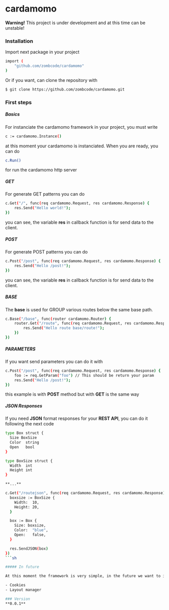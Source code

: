 # cardamomo

**Warning!** This project is under development and at this time can be unstable!

### Installation

Import next package in your project

```sh
import (
    "github.com/zombcode/cardamomo"
)
```

Or if you want, can clone the repository with

```sh
$ git clone https://github.com/zombcode/cardamomo.git
````

### First steps

##### Basics

For instanciate the cardamomo framework in your project, you must write

```sh
c := cardamomo.Instance()
```

at this moment your cardamomo is instanciated. When you are ready, you can do

```sh
c.Run()
```

for run the cardamomo http server

##### GET

For generate GET patterns you can do

```sh
c.Get("/", func(req cardamomo.Request, res cardamomo.Response) {
    res.Send("Hello world!");
})
```

you can see, the variable **res** in callback function is for send data to the client.

##### POST

For generate POST patterns you can do

```sh
c.Post("/post", func(req cardamomo.Request, res cardamomo.Response) {
    res.Send("Hello /post!");
})
```

you can see, the variable **res** in callback function is for send data to the client.

##### BASE

The **base** is used for GROUP various routes below the same base path.

```sh
c.Base("/base", func(router cardamomo.Router) {
    router.Get("/route", func(req cardamomo.Request, res cardamomo.Response) {
        res.Send("Hello route base/route!");
    })
})
```

##### PARAMETERS

If you want send parameters you can do it with

```sh
c.Post("/post", func(req cardamomo.Request, res cardamomo.Response) {
    foo := req.GetParam("foo") // This should be return your param
    res.Send("Hello /post!");
})
```

this example is with **POST** method but with **GET** is the same way

##### JSON Responses

If you need **JSON** format responses for your **REST API**,
you can do it following the next code

```sh
type Box struct {
  Size BoxSize
  Color  string
  Open   bool
}

type BoxSize struct {
  Width  int
  Height int
}

**...**

c.Get("/routejson", func(req cardamomo.Request, res cardamomo.Response) {
  boxsize := BoxSize {
    Width:  10,
    Height: 20,
  }

  box := Box {
    Size: boxsize,
    Color:  "blue",
    Open:   false,
  }

  res.SendJSON(box)
})
```sh

##### In future

At this moment the framework is very simple, in the future we want to implement:

- Cookies
- Layout manager

### Version
**0.0.1**
